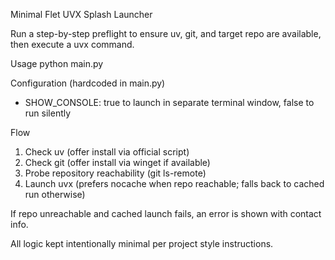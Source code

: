 Minimal Flet UVX Splash Launcher

Run a step-by-step preflight to ensure uv, git, and target repo are available, then execute a uvx command.

Usage
python main.py

Configuration (hardcoded in main.py)
- SHOW_CONSOLE: true to launch in separate terminal window, false to run silently

Flow
1. Check uv (offer install via official script)
2. Check git (offer install via winget if available)
3. Probe repository reachability (git ls-remote)
4. Launch uvx (prefers nocache when repo reachable; falls back to cached run otherwise)

If repo unreachable and cached launch fails, an error is shown with contact info.

All logic kept intentionally minimal per project style instructions.
